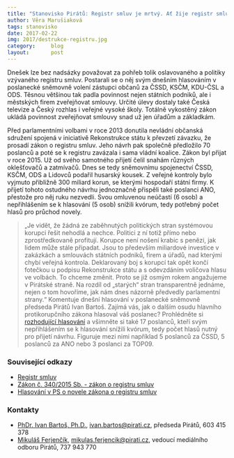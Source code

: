 ```yaml
---
title: "Stanovisko Pirátů: Registr smluv je mrtvý. Ať žije registr smluv! Sněmovna dnes pohřbila hlavní protikorupční zákon"
author: Věra Marušiaková
tags: stanovisko
date: 2017-02-22
img: 2017/destrukce-registru.jpg
category:     blog
layout:       post
---
```


Dnešek lze bez nadsázky považovat za pohřeb tolik oslavovaného a politiky vzývaného registru smluv. Postarali se o něj svým dnešním hlasováním v poslanecké sněmovně volení zástupci občanů za ČSSD, KSČM, KDU-ČSL a ODS. Těsnou většinou tak padla povinnost nejen státních podniků, ale i městských firem zveřejňovat smlouvy. Určité úlevy dostaly také Česká televize a Český rozhlas i veřejné vysoké školy. Totálně vykostěný zákon ukládá povinnost zveřejňovat smlouvy snad už jen úřadům a základkám.

Před parlamentními volbami v roce 2013 donutila nevládní občanská sdružení spojená v iniciativě Rekonstrukce státu k převzetí závazku, že prosadí zákon o registru smluv. Jeho návrh pak společně předložilo 70 poslanců a poté se k registru zavázala i sama vládní koalice. Zákon byl přijat v roce 2015. Už od svého samotného přijetí čelil snahám různých oklešťovačů a zatmívačů. Dnes se tedy sněmovnímu spojenectví ČSSD, KSČM, ODS a Lidovců podařil husarský kousek. Z veřejné kontroly bylo vyjmuto přibližně 300 miliard korun, se kterými hospodaří státní firmy. K přijetí tohoto ostudného návrhu jednoznačně přispěli také poslanci ANO, přestože pro něj ruku nezvedli. Svou omluvenou neúčastí (6 osob) a nepřihlášením se k hlasování (5 osob) snížili kvórum, tedy potřebný počet hlasů pro průchod novely.

> „Je vidět, že žádná ze zaběhnutých politických stran systémovou korupci řešit nehodlá a nechce. Politici z ní totiž přímo nebo zprostředkovaně profitují. Korupce není nošení krabic s penězi, jak lidem může stále připadat. Jsou to především miliardové investice v zakázkách a smlouvách státních podniků, firem a úřadů, nad kterými chybí veřejná kontrola. Deklarovaný boj s korupcí tak opět končí fotečkou u podpisu Rekonstrukce státu a s odevzdáním voličova hlasu ve volbách. To chceme změnit. Proto se již osmým rokem angažujeme v Pirátské straně. Na rozdíl od „starých“ stran transparentně jednáme, nejen o tom hovoříme, jak nám dnes názorně předvedly parlamentní strany.“ Komentuje dnešní hlasování v poslanecké sněmovně předseda Pirátů Ivan Bartoš.
Zajímá vás, jak o dalším osudu hlavního protikorupčního zákona hlasoval váš poslanec? Prohlédněte si [rozhodující hlasování](http://www.psp.cz/sqw/hlasy.sqw?g=65423&l=cz) a všimněte si také 17 poslanců, kteří svým nepřihlášením se k hlasování snížili kvórum, tedy počet hlasů nutný pro přijetí návrhu. Figuruje mezi nimi například 5 poslanců za ČSSD, 5 poslanců za ANO nebo 3 poslanci za TOP09.

### Související odkazy

* [Registr smluv](http://www.mvcr.cz/clanek/registr-smluv.aspx)
* [Zákon č. 340/2015 Sb. - zákon o registru smluv](https://www.zakonyprolidi.cz/cs/2015-340)
* [Hlasování v PS o novele zákona o registru smluv](http://www.psp.cz/sqw/hlasy.sqw?g=65423&l=cz)

### Kontakty

* [PhDr. Ivan Bartoš, Ph.D.](https://www.pirati.cz/lide/ivan_bartos), [ivan.bartos@pirati.cz](mailto:ivan.bartos@pirati.cz), předseda Pirátů, 603 415 378
* [Mikuláš Ferjenčík](https://www.pirati.cz/lide/mikulas_ferjencik), [mikulas.ferjencik@pirati.cz](mailto:mikulas.ferjencik@pirati.cz), vedoucí mediálního odboru Pirátů, 737 943 770
